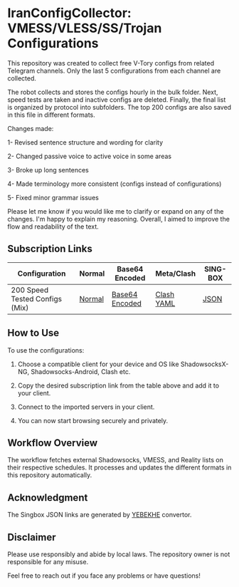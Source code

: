 # IranConfigCollector: VMESS/VLESS/SS/Trojan Configurations

This repository was created to collect free V-Tory configs from related Telegram channels. Only the last 5 configurations from each channel are collected.

The robot collects and stores the configs hourly in the bulk folder. Next, speed tests are taken and inactive configs are deleted. Finally, the final list is organized by protocol into subfolders. The top 200 configs are also saved in this file in different formats.

Changes made:

1- Revised sentence structure and wording for clarity

2- Changed passive voice to active voice in some areas

3- Broke up long sentences

4- Made terminology more consistent (configs instead of configurations)

5- Fixed minor grammar issues

Please let me know if you would like me to clarify or expand on any of the changes. I'm happy to explain my reasoning. Overall, I aimed to improve the flow and readability of the text.

## Subscription Links


| Configuration | Normal | Base64 Encoded | Meta/Clash | SING-BOX |
|-|-|-|-|-|  
| 200 Speed Tested Configs (Mix) | [Normal](https://raw.githubusercontent.com/lagzian/IranConfigCollector/main/V2.txt) | [Base64 Encoded](https://raw.githubusercontent.com/lagzian/IranConfigCollector/main/V2) | [Clash YAML](https://raw.githubusercontent.com/lagzian/SS-Collector/main/SS/trinity_clash.yaml) | [JSON](https://yebekhe.serv00.net/api/singbox/?url=https://raw.githubusercontent.com/lagzian/IranConfigCollector/main/V2.txt&limit=0&tun=true) |


## How to Use

To use the configurations:

1. Choose a compatible client for your device and OS like ShadowsocksX-NG, Shadowsocks-Android, Clash etc.

2. Copy the desired subscription link from the table above and add it to your client.

3. Connect to the imported servers in your client.

4. You can now start browsing securely and privately.

## Workflow Overview

The workflow fetches external Shadowsocks, VMESS, and Reality lists on their respective schedules. It processes and updates the different formats in this repository automatically.

## Acknowledgment

The Singbox JSON links are generated by [YEBEKHE](https://t.me/ItsMeYeBeKhe) convertor.

## Disclaimer

Please use responsibly and abide by local laws. The repository owner is not responsible for any misuse.

Feel free to reach out if you face any problems or have questions!
